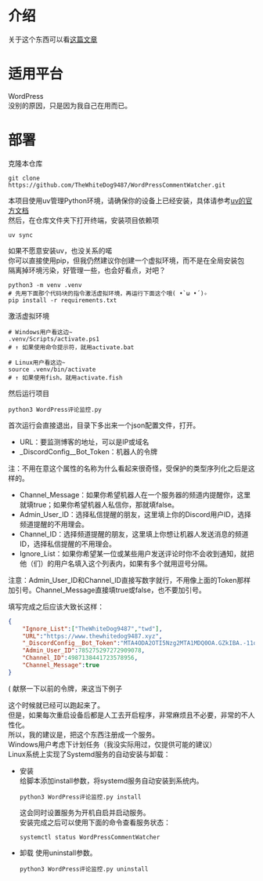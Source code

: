 # 介绍
关于这个东西可以看[这篇文章](https://www.thewhitedog9487.xyz/2023/07/31/%e8%bf%91%e4%ba%8b%e5%b0%8f%e8%ae%b0-%e5%8d%9a%e5%ae%a2%e5%8f%91%e7%9a%84%e8%af%84%e8%ae%ba%e5%8f%af%e4%bb%a5%e5%8f%8a%e6%97%b6%e9%80%9a%e7%9f%a5%e5%88%b0%e6%88%91%e4%ba%86)

# 适用平台
WordPress  
没别的原因，只是因为我自己在用而已。

# 部署
克隆本仓库  
```shell
git clone https://github.com/TheWhiteDog9487/WordPressCommentWatcher.git
```
本项目使用uv管理Python环境，请确保你的设备上已经安装，具体请参考[uv的官方文档](https://docs.astral.sh/uv/getting-started/installation/)  
然后，在仓库文件夹下打开终端，安装项目依赖项  
```shell
uv sync
```
如果不愿意安装uv，也没关系的喏  
你可以直接使用pip，但我仍然建议你创建一个虚拟环境，而不是在全局安装包  
隔离掉环境污染，好管理一些，也会好看点，对吧？  
```shell
python3 -m venv .venv
# 先用下面那个代码块的指令激活虚拟环境，再运行下面这个哦( •̀ ω •́ )✧
pip install -r requirements.txt
```

激活虚拟环境  
```shell
# Windows用户看这边~
.venv/Scripts/activate.ps1
# ↑ 如果使用命令提示符，就用activate.bat

# Linux用户看这边~
source .venv/bin/activate
# ↑ 如果使用fish，就用activate.fish
```
然后运行项目  
```shell
python3 WordPress评论监控.py
```
首次运行会直接退出，目录下多出来一个json配置文件，打开。  
- URL：要监测博客的地址，可以是IP或域名  
- _DiscordConfig__Bot_Token：机器人的令牌  

注：不用在意这个属性的名称为什么看起来很奇怪，受保护的类型序列化之后是这样的。  

- Channel_Message：如果你希望机器人在一个服务器的频道内提醒你，这里就填true；如果你希望机器人私信你，那就填false。  
- Admin_User_ID：选择私信提醒的朋友，这里填上你的Discord用户ID，选择频道提醒的不用理会。  
- Channel_ID：选择频道提醒的朋友，这里填上你想让机器人发送消息的频道ID，选择私信提醒的不用理会。  
- Ignore_List：如果你希望某一位或某些用户发送评论时你不会收到通知，就把他（们）的用户名填入这个列表内，如果有多个就用逗号分隔。  

注意：Admin_User_ID和Channel_ID直接写数字就行，不用像上面的Token那样加引号。Channel_Message直接填true或false，也不要加引号。  
    
填写完成之后应该大致长这样：
```json
{
  	"Ignore_List":["TheWhiteDog9487","twd"],
  	"URL":"https://www.thewhitedog9487.xyz",
	"_DiscordConfig__Bot_Token":"MTA4ODA2OTI5Nzg2MTA1MDQ0OA.GZkIBA.-11qdvzOz5o3zFiC-pW1YjbpFOaa93Q1vycOYg",
	"Admin_User_ID":785275297272909078,
	"Channel_ID":4987138441723578956,
	"Channel_Message":true
}
```
( 献祭一下以前的令牌，来这当下例子  

这个时候就已经可以跑起来了。  
但是，如果每次重启设备后都是人工去开启程序，非常麻烦且不必要，非常的不人性化。  
所以，我的建议是，把这个东西注册成一个服务。  
Windows用户考虑下计划任务（我没实际用过，仅提供可能的建议）  
Linux系统上实现了Systemd服务的自动安装与卸载：
- 安装  
    给脚本添加install参数，将systemd服务自动安装到系统内。  
    ```shell
    python3 WordPress评论监控.py install
    ```
    这会同时设置服务为开机自启并启动服务。  
    安装完成之后可以使用下面的命令查看服务状态：  
    ```shell
    systemctl status WordPressCommentWatcher
    ```
- 卸载
    使用uninstall参数。  
    ```shell
    python3 WordPress评论监控.py uninstall
    ```
    
